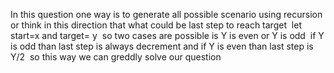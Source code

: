 In this question one way is to generate all possible scenario using recursion
or think in this direction that what could be last step to reach target
​
let start=x  and target= y
​
so two cases are possible is Y is even or Y is odd
​
if Y is odd than last step is always decrement
and if Y is even than last step is Y/2
​
so this way we can greddly solve our question